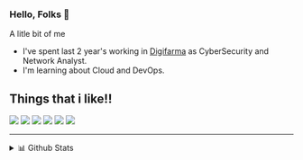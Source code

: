 ### Hello, Folks 👋

A litle bit of me
- I've spent last 2 year's working in [Digifarma](https://www.digifarma.com.br) as CyberSecurity and Network Analyst.
- I'm learning about Cloud and DevOps.

## Things that i like!!

![](https://img.shields.io/badge/-Linux-important)
![](https://img.shields.io/badge/-Bash-9cf)
![](https://img.shields.io/badge/-PHP-blueviolet)
![](https://img.shields.io/badge/-Python-gray)
![](https://img.shields.io/badge/-Docker-blue)
![](https://img.shields.io/badge/-MySQL-green)


********

<details>
  <summary>📊 Github Stats</summary>

  <img src="https://github-readme-stats.vercel.app/api?username=jolbertt&show_icons=true&theme=gotham" alt="Joel's Stats" /> 
    
  [![Top Langs](https://github-readme-stats.vercel.app/api/top-langs/?username=Jolbertt&layout=compact&theme=vision-friendly-dark)](https://github.com/anuraghazra/github-readme-stats)
  

</details>

